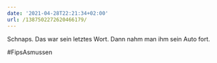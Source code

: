 ```yaml
---
date: '2021-04-28T22:21:34+02:00'
url: /1387502272620466179/
---
```

Schnaps. Das war sein letztes Wort.
Dann nahm man ihm sein Auto fort.

#FipsAsmussen
